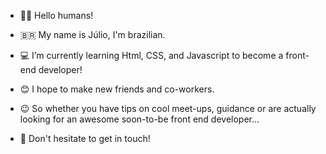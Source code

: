  - :wave::smiley: Hello humans!

 - 🇧🇷  My name is Júlio, I'm brazilian.
 
 - :computer: I’m currently learning Html, CSS, and Javascript to become a front-end developer!

 - 😊 I hope to make new friends and co-workers.

 - :wink: So whether you have tips on cool meet-ups, guidance or are actually looking for an awesome soon-to-be front end developer... 
 - 💬 Don't hesitate to get in touch!

